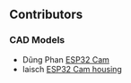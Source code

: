 ## Contributors
### CAD Models
- Dũng Phan [ESP32 Cam](https://grabcad.com/library/esp32-cam-wifi-bluetooth-1)
- laisch [ESP32 Cam housing](https://www.thingiverse.com/thing:4192843/files)